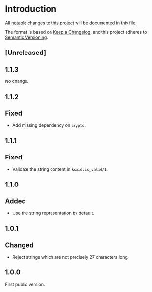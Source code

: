 # Introduction

All notable changes to this project will be documented in this file.

The format is based on [Keep a
Changelog](https://keepachangelog.com/en/1.0.0/), and this project
adheres to [Semantic Versioning](https://semver.org/spec/v2.0.0.html).

## [Unreleased]

## 1.1.3

No change.

## 1.1.2

## Fixed

- Add missing dependency on `crypto`.

## 1.1.1

## Fixed

- Validate the string content in `ksuid:is_valid/1`.

## 1.1.0

## Added

- Use the string representation by default.

## 1.0.1

## Changed

- Reject strings which are not precisely 27 characters long.

## 1.0.0

First public version.
